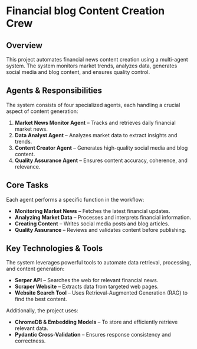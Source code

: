 # **Financial blog Content Creation Crew**

## **Overview**  
This project automates financial news content creation using a multi-agent system. The system monitors market trends, analyzes data, generates social media and blog content, and ensures quality control.  

## **Agents & Responsibilities**  
The system consists of four specialized agents, each handling a crucial aspect of content generation:  

1. **Market News Monitor Agent** – Tracks and retrieves daily financial market news.  
2. **Data Analyst Agent** – Analyzes market data to extract insights and trends.  
3. **Content Creator Agent** – Generates high-quality social media and blog content.  
4. **Quality Assurance Agent** – Ensures content accuracy, coherence, and relevance.  

## **Core Tasks**  
Each agent performs a specific function in the workflow:  
- **Monitoring Market News** – Fetches the latest financial updates.  
- **Analyzing Market Data** – Processes and interprets financial information.  
- **Creating Content** – Writes social media posts and blog articles.  
- **Quality Assurance** – Reviews and validates content before publishing.  

## **Key Technologies & Tools**  
The system leverages powerful tools to automate data retrieval, processing, and content generation:  

- **Serper API** – Searches the web for relevant financial news.  
- **Scraper Website** – Extracts data from targeted web pages.  
- **Website Search Tool** – Uses Retrieval-Augmented Generation (RAG) to find the best content.  

Additionally, the project uses:  
- **ChromeDB & Embedding Models** – To store and efficiently retrieve relevant data.  
- **Pydantic Cross-Validation** – Ensures response consistency and correctness.  